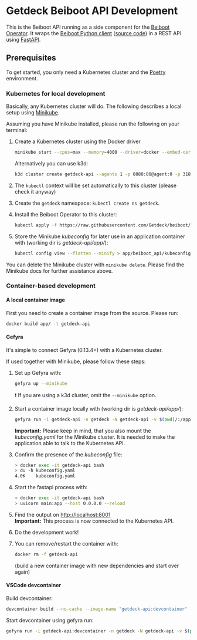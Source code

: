 # Getdeck Beiboot API Development

This is the Beiboot API running as a side component for the [Beiboot Operator](https://github.com/Getdeck/beiboot/blob/main/operator/DEVELOPMENT.md).
It wraps the [Beiboot Python client](https://pypi.org/project/beiboot/) ([source code](https://github.com/Getdeck/beiboot/tree/main/client)) in a REST API using [FastAPI](https://fastapi.tiangolo.com/).

## Prerequisites

To get started, you only need a Kubernetes cluster and the [Poetry](https://python-poetry.org/) environment.

### Kubernetes for local development

Basically, any Kubernetes cluster will do. The following describes a local setup using [Minikube](https://minikube.sigs.k8s.io/docs/).

Assuming you have Minikube installed, please run the following on your terminal:

1. Create a Kubernetes cluster using the Docker driver

   ```bash
   minikube start --cpus=max --memory=4000 --driver=docker --embed-certs --addons=default-storageclass storage-provisioner
   ```

   Alternatively you can use k3d:

   ```bash
   k3d cluster create getdeck-api --agents 1 -p 8080:80@agent:0 -p 31820:31820/UDP@agent:0
   ```

2. The `kubectl` context will be set automatically to this cluster (please check it anyway)
3. Create the `getdeck` namespace: `kubectl create ns getdeck`.
4. Install the Beiboot Operator to this cluster:

   ```bash
   kubectl apply -f https://raw.githubusercontent.com/Getdeck/beiboot/main/operator/manifests/beiboot.yaml
   ```

5. Store the Minikube _kubeconfig_ for later use in an application container with (working dir is _getdeck-api/app/_):

   ```bash
   kubectl config view --flatten --minify > app/beiboot_api/kubeconfig.yaml
   ```

You can delete the Minikube cluster with `minikube delete`. Please find the Minikube docs for further assistance above.

### Container-based development

#### A local container image

First you need to create a container image from the source. Please run:

```bash
docker build app/ -t getdeck-api
```

#### Gefyra

It's simple to connect Gefyra (0.13.4+) with a Kubernetes cluster.

If used together with Minikube, please follow these steps:

1. Set up Gefyra with:

   ```bash
   gefyra up --minikube
   ```

   :exclamation: If you are using a k3d cluster, omit the `--minikube` option.

2. Start a container image locally with (working dir is _getdeck-api/app/_):

   ```bash
   gefyra run -i getdeck-api -n getdeck -N getdeck-api -v $(pwd)/:/app -c "/bin/sh -c 'while sleep 1000; do :; done'" --expose localhost:8001:8000 --detach
   ```

   **Important:** Please keep in mind, that you also mount the _kubeconfig.yaml_ for the Minikube cluster. It is needed to make the application able to talk to the Kubernetes API.

3. Confirm the presence of the _kubeconfig_ file:

   ```bash
   > docker exec -it getdeck-api bash
   > du -h kubeconfig.yaml
   4.0K    kubeconfig.yaml
   ```

4. Start the fastapi process with:

   ```bash
   > docker exec -it getdeck-api bash
   > uvicorn main:app --host 0.0.0.0 --reload
   ```

5. Find the output on [http://localhost:8001](http://localhost:8001)  
   **Important:** This process is now connected to the Kubernetes API.
6. Do the development work!
7. You can remove/restart the container with:

   ```bash
   docker rm -f getdeck-api
   ```

   (build a new container image with new dependencies and start over again)

#### VSCode devcontainer

Build devcontainer:

```bash
devcontainer build --no-cache --image-name "getdeck-api:devcontainer" --workspace-folder "."
```

Start devcontainer using gefyra run:

```bash
gefyra run -i getdeck-api:devcontainer -n getdeck -N getdeck-api -v $(pwd):/workspace -c "/bin/sh -c 'while sleep 1000; do :; done'" --expose localhost:8000:8000
```
